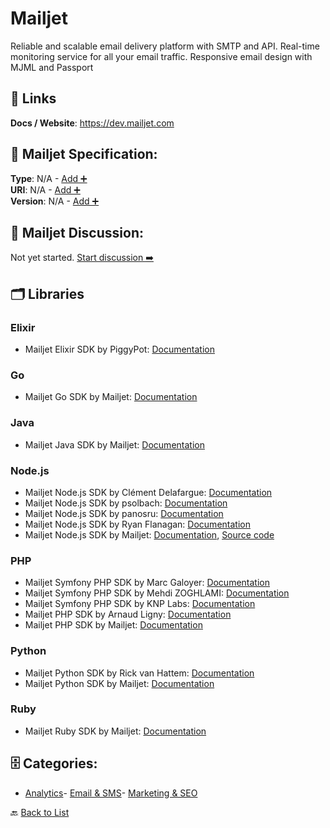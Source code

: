 # Mailjet

Reliable and scalable email delivery platform with SMTP and API. 
Real-time monitoring service for all your email traffic. 
Responsive email design with MJML and Passport

##  🔗 Links
**Docs / Website**: https://dev.mailjet.com

## 🧬 Mailjet Specification:
**Type**: N/A - [Add ➕](https://github.com/apis-list/apis-list/edit/main/apis.yaml#L11838)  
**URI**: N/A - [Add ➕](https://github.com/apis-list/apis-list/edit/main/apis.yaml#L11838)  
**Version**: N/A - [Add ➕](https://github.com/apis-list/apis-list/edit/main/apis.yaml#L11838)

## 💬 Mailjet Discussion:
Not yet started. [Start discussion ➡️](https://github.com/apis-list/apis-list/discussions/new)

## 🗂️ Libraries
### Elixir
- Mailjet Elixir SDK by PiggyPot: [Documentation](https://github.com/PiggyPot/mailjex)
### Go
- Mailjet Go SDK by Mailjet: [Documentation](https://github.com/mailjet/mailjet-apiv3-go)
### Java
- Mailjet Java SDK by Mailjet: [Documentation](https://github.com/mailjet/mailjet-apiv3-java)
### Node.js
- Mailjet Node.js SDK by Clément Delafargue: [Documentation](https://github.com/divarvel/node-mailjet-v3)
- Mailjet Node.js SDK by psolbach: [Documentation](https://github.com/psolbach/node-mailjet)
- Mailjet Node.js SDK by panosru: [Documentation](https://github.com/panosru/node-mailjet)
- Mailjet Node.js SDK by Ryan Flanagan: [Documentation](https://github.com/Ranagan/node-mailjet-api)
- Mailjet Node.js SDK by Mailjet: [Documentation](https://github.com/mailjet/mailjet-apiv3-nodejs), [Source code](https://github.com/mailjet/mailjet-apiv3-nodejs)
### PHP
- Mailjet Symfony PHP SDK by Marc Galoyer: [Documentation](https://github.com/uneak/MailjetBundle)
- Mailjet Symfony PHP SDK by Mehdi ZOGHLAMI: [Documentation](https://github.com/Vooodoo/MailJetBundle)
- Mailjet Symfony PHP SDK by KNP Labs: [Documentation](https://github.com/KnpLabs/KnpMailjetBundle)
- Mailjet PHP SDK by Arnaud Ligny: [Documentation](https://github.com/Narno/Mailjet-API)
- Mailjet PHP SDK by Mailjet: [Documentation](https://github.com/mailjet/mailjet-apiv3-php-simple)
### Python
- Mailjet Python SDK by Rick van Hattem: [Documentation](https://github.com/WoLpH/mailjet)
- Mailjet Python SDK by Mailjet: [Documentation](https://github.com/mailjet/mailjet-apiv3-python)
### Ruby
- Mailjet Ruby SDK by Mailjet: [Documentation](https://github.com/mailjet/mailjet-gem)


## 🗄️ Categories:
- [Analytics](https://github.com/apis-list/apis-list#analytics-)- [Email & SMS](https://github.com/apis-list/apis-list#email--sms-)- [Marketing & SEO](https://github.com/apis-list/apis-list#marketing--seo-)

🔙  [Back to List](https://github.com/apis-list/apis-list)
